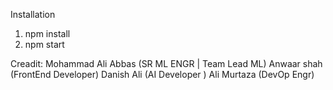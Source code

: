 Installation
1) npm install
2) npm start


Creadit:
Mohammad Ali Abbas (SR ML ENGR | Team Lead ML)
Anwaar shah (FrontEnd Developer)
Danish Ali (AI Developer )
Ali Murtaza (DevOp Engr)

